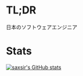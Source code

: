 # TL;DR

日本のソフトウェアエンジニア

# Stats

[![saxsir's GitHub stats](https://github-readme-stats.vercel.app/api?username=saxsir&count_private=true&show_icons=true)](https://github.com/anuraghazra/github-readme-stats)

[//]: # (## Work experience)

[//]: # (あとで書く...いつか気が向いたら書く...)

[//]: # (## Skills)

[//]: # (## Education)
